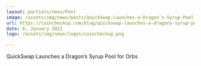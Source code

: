 ```yaml
---
layout: partials/news/Post
image: /assets/img/news/posts/QuickSwap-Launches-a-Dragon’s-Syrup-Pool-for-Orbs.png
url: https://coincheckup.com/blog/quickswap-launches-a-dragons-syrup-pool-for-orbs/
date: 6, January 2022
logo: /assets/img/news/logos/coincheckup.png

---
```



QuickSwap Launches a Dragon’s Syrup Pool for Orbs